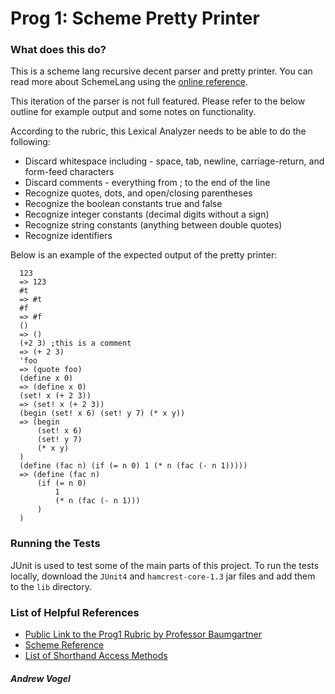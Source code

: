 # Prog 1: Scheme Pretty Printer

### What does this do? 

This is a scheme lang recursive decent parser and pretty printer. You can read more about SchemeLang using the [online reference](https://www.scheme.com/tspl4/).

This iteration of the parser is not full featured. Please refer to the below outline for example output and some notes on functionality.  

According to the rubric, this Lexical Analyzer needs to be able to do the following: 

- Discard whitespace including - space, tab, newline, carriage-return, and form-feed characters
- Discard comments - everything from ; to the end of the line
- Recognize quotes, dots, and open/closing parentheses
- Recognize the boolean constants true and false
- Recognize integer constants (decimal digits without a sign)
- Recognize string constants (anything between double quotes)
- Recognize identifiers


Below is an example of the expected output of the pretty printer:
```
  123
  => 123
  #t
  => #t
  #f
  => #f
  ()
  => ()
  (+2 3) ;this is a comment
  => (+ 2 3)
  'foo
  => (quote foo)
  (define x 0)
  => (define x 0)
  (set! x (+ 2 3))
  => (set! x (+ 2 3))
  (begin (set! x 6) (set! y 7) (* x y))
  => (begin
      (set! x 6)
      (set! y 7)
      (* x y)
  )
  (define (fac n) (if (= n 0) 1 (* n (fac (- n 1)))))
  => (define (fac n)
      (if (= n 0)
          1
          (* n (fac (- n 1)))
      )
  )
```

### Running the Tests

JUnit is used to test some of the main parts of this project. To run the tests locally, download the `JUnit4` and `hamcrest-core-1.3` jar files and add them to the `lib` directory.

### List of Helpful References

* [Public Link to the Prog1 Rubric by Professor Baumgartner](http://docplayer.net/48192284-Project-1-scheme-pretty-printer.html)
* [Scheme Reference](https://www.scheme.com/tspl4/)
* [List of Shorthand Access Methods](https://franz.com/support/documentation/current/ansicl/dictentr/carcdrca.htm)

##### Andrew Vogel